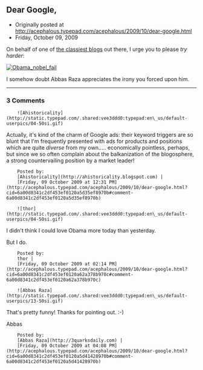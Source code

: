 ## Dear Google,

 * Originally posted at http://acephalous.typepad.com/acephalous/2009/10/dear-google.html
 * Friday, October 09, 2009



On behalf of one of [the classiest blogs](http://www.3quarksdaily.com/3quarksdaily/) out there, I urge you to please _try harder_:

[![Obama\_nobel\_fail](http://acephalous.typepad.com/.a/6a00d8341c2df453ef0120a629bb63970c-500pi "Obama\_nobel\_fail")](http://acephalous.typepad.com/.a/6a00d8341c2df453ef0120a629bb63970c-pi)   

I somehow doubt Abbas Raza appreciates the irony you forced upon him.  

		

* * *

### 3 Comments 

		

                
[]()

	

		![Ahistoricality](http://static.typepad.com/.shared:vee3ddd0:typepad:en\_us/default-userpics/04-50si.gif)
	

	

		

Actually, it's kind of the charm of Google ads: their keyword triggers are so blunt that I'm frequently presented with ads for products and positions which are quite _diverse_ from my own..... economically pointless, perhaps, but since we so often complain about the balkanization of the blogosphere, a strong countervailing position by a market leader!

	

		Posted by:
		[Ahistoricality](http://ahistoricality.blogspot.com) |
		[Friday, 09 October 2009 at 12:31 PM](http://acephalous.typepad.com/acephalous/2009/10/dear-google.html?cid=6a00d8341c2df453ef0120a5d35ef8970b#comment-6a00d8341c2df453ef0120a5d35ef8970b)

[]()

	

		![thor](http://static.typepad.com/.shared:vee3ddd0:typepad:en\_us/default-userpics/04-50si.gif)
	

	

		

I didn't think I could love Obama more today than yesterday.

But I do.

	

		Posted by:
		thor |
		[Friday, 09 October 2009 at 02:14 PM](http://acephalous.typepad.com/acephalous/2009/10/dear-google.html?cid=6a00d8341c2df453ef0120a62a378b970c#comment-6a00d8341c2df453ef0120a62a378b970c)

[]()

	

		![Abbas Raza](http://static.typepad.com/.shared:vee3ddd0:typepad:en\_us/default-userpics/13-50si.gif)
	

	

		

That's pretty funny! Thanks for pointing out. :-)

Abbas

	

		Posted by:
		[Abbas Raza](http://3quarksdaily.com) |
		[Friday, 09 October 2009 at 04:08 PM](http://acephalous.typepad.com/acephalous/2009/10/dear-google.html?cid=6a00d8341c2df453ef0120a5d41428970b#comment-6a00d8341c2df453ef0120a5d41428970b)

		

        